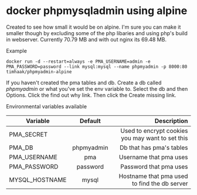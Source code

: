 # docker phpmysqladmin using alpine

Created to see how small it would be on alpine. I'm sure you can make it smaller though by excluding some of the php
libaries and using php's build in webserver. Currently 70.79 MB and with out nginx its 69.48 MB.

Example

```
docker run -d --restart=always -e PMA_USERNAME=admin -e PMA_PASSWORD=password --link mysql:mysql --name phpmyadmin -p 8000:80 timhaak/phpmyadmin-alpine
```

If you haven't created the pma tables and db. Create a db called *phpmyadmin* or what you've set the env variable to.
Select the db and then Options. Click the find out why link. Then click the Create missing link.


Environmental variables available

| Variable        | Default     | Description                                       |
| --------------- |:-----------:| -------------------------------------------------:|
| PMA_SECRET      | <random>    | Used to encrypt cookies you may want to set this  |
| PMA_DB          | phpmyadmin  | Db that has pma's tables                          |
| PMA_USERNAME    | pma         | Username that pma uses                            |
| PMA_PASSWORD    | password    | Password that pma uses                            |
| MYSQL_HOSTNAME  | mysql       | Hostname that pma used to find the db server      |

